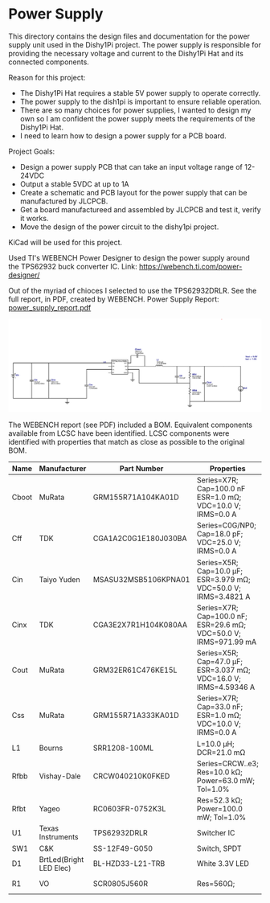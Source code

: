 # Power Supply

This directory contains the design files and documentation for the power supply unit used in the Dishy1Pi project. The power supply is responsible for providing the necessary voltage and current to the Dishy1Pi Hat and its connected components.

Reason for this project:
- The Dishy1Pi Hat requires a stable 5V power supply to operate correctly.
- The power supply to the dish1pi is important to ensure reliable operation.
- There are so many choices for power supplies, I wanted to design my own so I am confident the power supply meets the requirements of the Dishy1Pi Hat.
- I need to learn how to design a power supply for a PCB board.

Project Goals:
- Design a power supply PCB that can take an input voltage range of 12-24VDC
- Output a stable 5VDC at up to 1A
- Create a schematic and PCB layout for the power supply that can be manufactured by JLCPCB.
- Get a board manufactureed and assembled by JLCPCB and test it, verify it works.
- Move the design of the power circuit to the dishy1pi project.

KiCad will be used for this project.

Used TI's WEBENCH Power Designer to design the power supply around the TPS62932 buck converter IC. Link: https://webench.ti.com/power-designer/

Out of the myriad of chioces I selected to use the TPS62932DRLR. See the full report, in PDF, created by WEBENCH. Power Supply Report: [power_supply_report.pdf](docs/PowerSupplyDesignReport.pdf)

![Schematic](images/power_supply_schematic.png)

The WEBENCH report (see PDF) included a BOM. Equivalent components available from LCSC have been identified. LCSC components were identified with properties that match as close as possible to the original BOM.


| Name  | Manufacturer     | Part Number              | Properties                                                                 | Qty | Footprint      | LCSC | Notes |
|-------|------------------|--------------------------|----------------------------------------------------------------------------|-----|----------------|------|-------|
| Cboot | MuRata           | GRM155R71A104KA01D       | Series=X7R;<br>Cap=100.0 nF<br>ESR=1.0 mΩ;<br>VDC=10.0 V;<br>IRMS=0.0 A   | 1   | 0402 3 mm²     |  C71687    |       |
| Cff   | TDK              | CGA1A2C0G1E180J030BA     | Series=C0G/NP0;<br>Cap=18.0 pF;<br>VDC=25.0 V;<br>IRMS=0.0 A              | 1   | 0201 2 mm²     | C599585    |   C0402C180J5GAC7867, 0402    |
| Cin   | Taiyo Yuden      | MSASU32MSB5106KPNA01     | Series=X5R;<br>Cap=10.0 µF;<br>ESR=3.979 mΩ;<br>VDC=50.0 V;<br>IRMS=3.4821 A | 1   | 1210 15 mm²    |  C5677734    |       |
| Cinx  | TDK              | CGA3E2X7R1H104K080AA     | Series=X7R;<br>Cap=100.0 nF;<br>ESR=29.6 mΩ;<br>VDC=50.0 V;<br>IRMS=971.99 mA | 1   | 0603 5 mm²     |  C14663  |  CC0603KRX7R9BB104     |
| Cout  | MuRata           | GRM32ER61C476KE15L       | Series=X5R;<br>Cap=47.0 µF;<br>ESR=3.037 mΩ;<br>VDC=16.0 V;<br>IRMS=4.59346 A | 1   | 1210_280 15 mm²| C5440143   |   CS3225X7R476K160NRL    |
| Css   | MuRata           | GRM155R71A333KA01D       | Series=X7R;<br>Cap=33.0 nF;<br>ESR=1.0 mΩ;<br>VDC=10.0 V;<br>IRMS=0.0 A   | 1   | 0402 3 mm²     |     C307488  |  CL10B333KB8NFNC, 0603     |
| L1    | Bourns           | SRR1208-100ML            | L=10.0 µH; DCR=21.0 mΩ                                                     | 1   | SRR1208 216 mm²|   C2041331  |    STEP@SnapMagic   |
| Rfbb  | Vishay-Dale      | CRCW040210K0FKED         | Series=CRCW..e3; Res=10.0 kΩ; Power=63.0 mW; Tol=1.0%                      | 1   | 0402 3 mm²     |  C71617    |     |
| Rfbt  | Yageo            | RC0603FR-0752K3L         | Res=52.3 kΩ; Power=100.0 mW; Tol=1.0%                                      | 1   | 0603 5 mm²     |   C23198  |    0603WAF5232T5E, NP   |
| U1    | Texas Instruments| TPS62932DRLR             | Switcher IC                                                                | 1   | DRL0008A-MFG 9 mm² | C3032935 |  STEP@ https://www.snapeda.com/   |
| SW1   | C&K              | SS-12F49-G050            | Switch, SPDT                             | 1   | KSC201  | C2876010 |  Added     |
| D1    | BrtLed(Bright LED Elec)       | BL-HZD33-L21-TRB                | White 3.3V LED                                                 | 1   | 1206     | C5264252  |   Added , no CAD, use Generic LED1206   |
| R1    | VO            | SCR0805J560R             | Res=560Ω;                                     | 1   | 0805    | C5264252  |   Added, Generic 0805 resistor    |